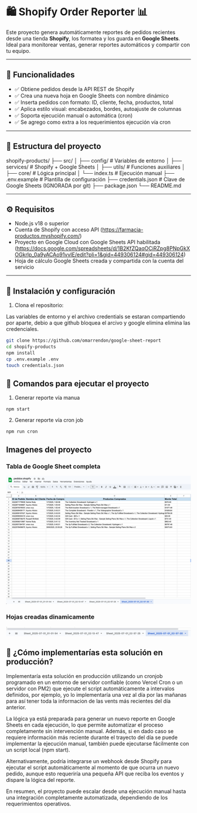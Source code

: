 # 🛍️ Shopify Order Reporter 📊

Este proyecto genera automáticamente reportes de pedidos recientes desde una tienda **Shopify**, los formatea y los guarda en **Google Sheets**.  
Ideal para monitorear ventas, generar reportes automáticos y compartir con tu equipo.

---

## 🚀 Funcionalidades

- ✅ Obtiene pedidos desde la API REST de Shopify
- ✅ Crea una nueva hoja en Google Sheets con nombre dinámico
- ✅ Inserta pedidos con formato: ID, cliente, fecha, productos, total
- ✅ Aplica estilo visual: encabezados, bordes, autoajuste de columnas
- ✅ Soporta ejecución manual o automática (cron)
- ✅ Se agrego como extra a los requerimientos ejecución vía cron

---

## 📁 Estructura del proyecto

shopify-products/
├── src/
│ ├── config/ # Variables de entorno
│ ├── services/ # Shopify + Google Sheets
│ ├── utils/ # Funciones auxiliares
│ ├── core/ # Lógica principal
│ └── index.ts # Ejecución manual
├── .env.example # Plantilla de configuración
├── credentials.json # Clave de Google Sheets (IGNORADA por git)
├── package.json
└── README.md

---

## ⚙️ Requisitos

- Node.js v18 o superior
- Cuenta de Shopify con acceso API (https://farmacia-productos.myshopify.com/)
- Proyecto en Google Cloud con Google Sheets API habilitada (https://docs.google.com/spreadsheets/d/1B2KfZQaqOCiRZpg8PNpGkXOGkrlp_0a9yACAo91vvIE/edit?pli=1&gid=449306124#gid=449306124)
- Hoja de cálculo Google Sheets creada y compartida con la cuenta del servicio

---

## 🔧 Instalación y configuración

1. Clona el repositorio:

Las variables de entorno y el archivo credentials se estaran compartiendo por aparte, debio a que github bloquea el arcivo y google elimina elimina las credenciales.

```bash
git clone https://github.com/omarrendon/google-sheet-report
cd shopify-products
npm install
cp .env.example .env
touch credentials.json
```

## 🧪 Comandos para ejecutar el proyecto

1. Generar reporte vía manua

```
npm start
```

2. Generar reporte vía cron job

```
npm run cron
```

## Imagenes del proyecto

### Tabla de Google Sheet completa

![Home page](./src/assets/f1.png)

### Hojas creadas dinamicamente

![Home page](./src/assets/f2.png)

## 🧩 ¿Cómo implementarías esta solución en producción?

Implementaría esta solución en producción utilizando un cronjob programado en un entorno de servidor confiable (como Vercel Cron o un servidor con PM2) que ejecute el script automáticamente a intervalos definidos, por ejemplo, yo lo implementaría una vez al día por las mañanas para así tener toda la informacion de las vents más recientes del día anterior.

La lógica ya está preparada para generar un nuevo reporte en Google Sheets en cada ejecución, lo que permite automatizar el proceso completamente sin intervención manual. Además, si en dado caso se requiere información más reciente durante el trayecto del día se puede implementar la ejecución manual, también puede ejecutarse fácilmente con un script local (npm start).

Alternativamente, podría integrarse un webhook desde Shopify para ejecutar el script automáticamente al momento de que ocurra un nuevo pedido, aunque esto requeriría una pequeña API que reciba los eventos y dispare la lógica del reporte.

En resumen, el proyecto puede escalar desde una ejecución manual hasta una integración completamente automatizada, dependiendo de los requerimientos operativos.
